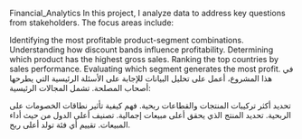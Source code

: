 Financial_Analytics
In this project, I analyze data to address key questions from stakeholders. The focus areas include:

Identifying the most profitable product-segment combinations.
Understanding how discount bands influence profitability.
Determining which product has the highest gross sales.
Ranking the top countries by sales performance.
Evaluating which segment generates the most profit.
في هذا المشروع، أعمل على تحليل البيانات للإجابة على الأسئلة الرئيسية التي يطرحها أصحاب المصلحة. تشمل المجالات الرئيسية:

تحديد أكثر تركيبات المنتجات والقطاعات ربحية.
فهم كيفية تأثير نطاقات الخصومات على الربحية.
تحديد المنتج الذي يحقق أعلى مبيعات إجمالية.
تصنيف أعلى الدول من حيث أداء المبيعات.
تقييم أي فئة تولد أعلى ربح.
